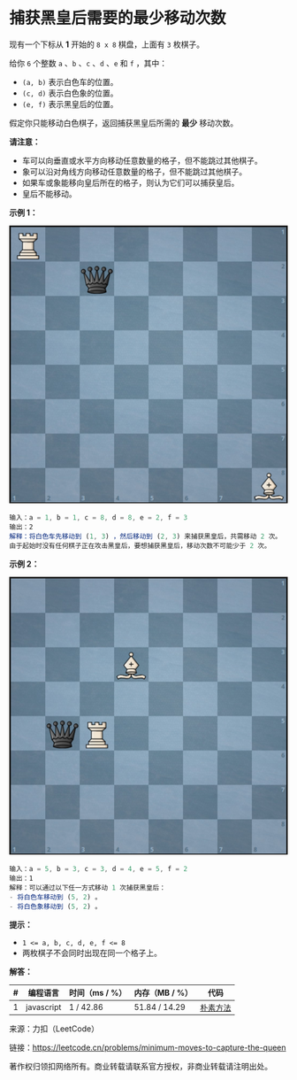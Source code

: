 # 捕获黑皇后需要的最少移动次数

现有一个下标从 **1** 开始的 `8 x 8` 棋盘，上面有 `3` 枚棋子。

给你 `6` 个整数 `a` 、`b` 、`c` 、`d` 、`e` 和 `f` ，其中：

- `(a, b)` 表示白色车的位置。
- `(c, d)` 表示白色象的位置。
- `(e, f)` 表示黑皇后的位置。

假定你只能移动白色棋子，返回捕获黑皇后所需的 **最少** 移动次数。

**请注意：**

- 车可以向垂直或水平方向移动任意数量的格子，但不能跳过其他棋子。
- 象可以沿对角线方向移动任意数量的格子，但不能跳过其他棋子。
- 如果车或象能移向皇后所在的格子，则认为它们可以捕获皇后。
- 皇后不能移动。

**示例 1：**

![示例1](./eg1.png)

``` javascript
输入：a = 1, b = 1, c = 8, d = 8, e = 2, f = 3
输出：2
解释：将白色车先移动到 (1, 3) ，然后移动到 (2, 3) 来捕获黑皇后，共需移动 2 次。
由于起始时没有任何棋子正在攻击黑皇后，要想捕获黑皇后，移动次数不可能少于 2 次。
```

**示例 2：**

![示例2](./eg2.png)

``` javascript
输入：a = 5, b = 3, c = 3, d = 4, e = 5, f = 2
输出：1
解释：可以通过以下任一方式移动 1 次捕获黑皇后：
- 将白色车移动到 (5, 2) 。
- 将白色象移动到 (5, 2) 。
```

**提示：**

- `1 <= a, b, c, d, e, f <= 8`
- 两枚棋子不会同时出现在同一个格子上。

**解答：**

**#**|**编程语言**|**时间（ms / %）**|**内存（MB / %）**|**代码**
--|--|--|--|--
1|javascript|1 / 42.86|51.84 / 14.29|[朴素方法](./javascript/ac_v1.js)

来源：力扣（LeetCode）

链接：https://leetcode.cn/problems/minimum-moves-to-capture-the-queen

著作权归领扣网络所有。商业转载请联系官方授权，非商业转载请注明出处。
